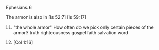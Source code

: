 Ephesians 6


The armor is also in [Is 52:7] [Is 59:17]

11) "the whole armor" How often do we pick only certain pieces of the armor?
  truth
  righteousness
  gospel
  faith
  salvation
  word


12) [Col 1:16]
